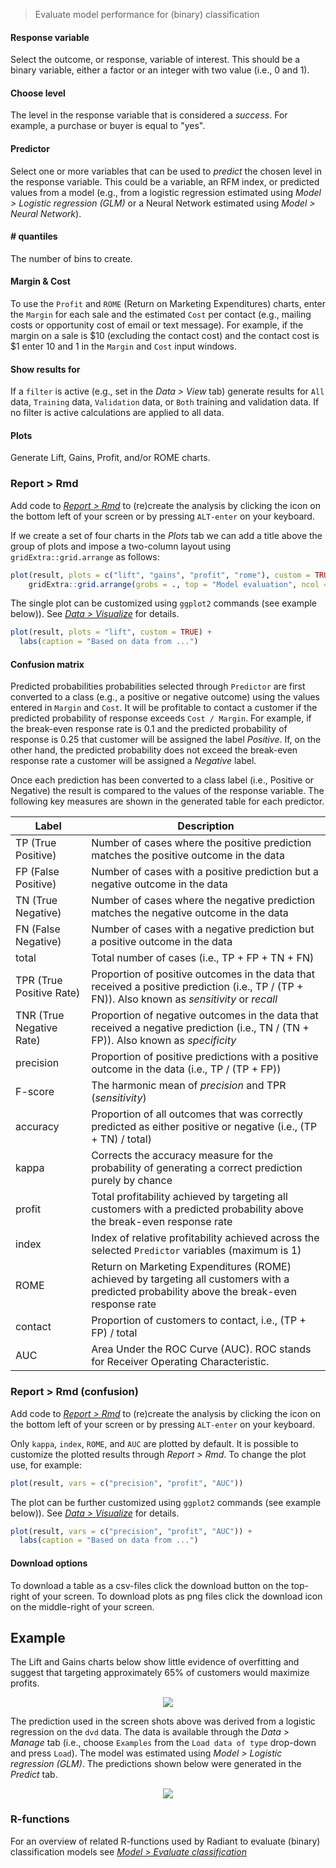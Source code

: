 > Evaluate model performance for (binary) classification

#### Response variable

Select the outcome, or response, variable of interest. This should be a binary variable, either a factor or an integer with two value (i.e., 0 and 1).

#### Choose level

The level in the response variable that is considered a _success_. For example, a purchase or buyer is equal to "yes".

#### Predictor

Select one or more variables that can be used to _predict_ the chosen level in the response variable. This could be a variable, an RFM index, or predicted values from a model (e.g., from a logistic regression estimated using _Model > Logistic regression (GLM)_ or a Neural Network estimated using _Model > Neural Network_).

#### # quantiles

The number of bins to create.

#### Margin & Cost

To use the `Profit` and `ROME` (Return on Marketing Expenditures) charts, enter the `Margin` for each sale and the estimated `Cost` per contact (e.g., mailing costs or opportunity cost of email or text message). For example, if the margin on a sale is \$10 (excluding the contact cost) and the contact cost is \$1 enter 10 and 1 in the `Margin` and `Cost` input windows.

#### Show results for

If a `filter` is active (e.g., set in the _Data > View_ tab) generate results for `All` data, `Training` data, `Validation` data, or `Both` training and validation data. If no filter is active calculations are applied to all data.

#### Plots

Generate Lift, Gains, Profit, and/or ROME charts. 

### Report > Rmd

Add code to <a href="https://radiant-rstats.github.io/docs/data/report.html" target="_blank">_Report > Rmd_</a> to (re)create the analysis by clicking the <i title="report results" class="fa fa-edit"></i> icon on the bottom left of your screen or by pressing `ALT-enter` on your keyboard. 

If we create a set of four charts in the _Plots_ tab we can add a title above the group of plots and impose a two-column layout using `gridExtra::grid.arrange` as follows:

```r
plot(result, plots = c("lift", "gains", "profit", "rome"), custom = TRUE) %>%
	gridExtra::grid.arrange(grobs = ., top = "Model evaluation", ncol = 2)
```

The single plot can be customized using `ggplot2` commands (see example below)). See <a href="https://radiant-rstats.github.io/docs/data/visualize.html" target="_blank">_Data > Visualize_</a> for details.

```r
plot(result, plots = "lift", custom = TRUE) +
  labs(caption = "Based on data from ...")
```

#### Confusion matrix

Predicted probabilities probabilities selected through `Predictor` are first converted to a class (e.g., a positive or negative outcome) using the values entered in `Margin` and `Cost`. It will be profitable to contact a customer if the predicted probability of response exceeds `Cost / Margin`. For example, if the break-even response rate is 0.1 and the predicted probability of response is 0.25 that customer will be assigned the label _Positive_. If, on the other hand, the predicted probability does not exceed the break-even response rate a customer will be assigned a _Negative_ label.

Once each prediction has been converted to a class label (i.e., Positive or Negative) the result is compared to the values of the response variable. The following key measures are shown in the generated table for each predictor.

Label                    | Description
------------------------ | ------------------------------------------------------------------
TP (True Positive)       | Number of cases where the positive prediction matches the positive outcome in the data
FP (False Positive)      | Number of cases with a positive prediction but a negative outcome in the data
TN (True Negative)       | Number of cases where the negative prediction matches the negative outcome in the data
FN (False Negative)      | Number of cases with a negative prediction but a positive outcome in the data
total                    | Total number of cases (i.e., TP + FP + TN + FN)
TPR (True Positive Rate) | Proportion of positive outcomes in the data that received a positive prediction (i.e., TP / (TP + FN)). Also known as _sensitivity_ or _recall_
TNR (True Negative Rate) | Proportion of negative outcomes in the data that received a negative prediction (i.e., TN / (TN + FP)). Also known as _specificity_
precision                | Proportion of positive predictions with a positive outcome in the data (i.e., TP / (TP + FP))
F-score                  | The harmonic mean of _precision_ and TPR (_sensitivity_)
accuracy                 | Proportion of all outcomes that was correctly predicted as either positive or negative (i.e., (TP + TN) / total)
kappa                    | Corrects the accuracy measure for the probability of generating a correct prediction purely by chance
profit                   | Total profitability achieved by targeting all customers with a predicted probability above the break-even response rate
index                    | Index of relative profitability achieved across the selected `Predictor` variables (maximum is 1)
ROME										 | Return on Marketing Expenditures (ROME) achieved by targeting all customers with a predicted probability above the break-even response rate
contact									 | Proportion of customers to contact, i.e., (TP + FP) / total
AUC										   | Area Under the ROC Curve (AUC). ROC stands for Receiver Operating Characteristic.

### Report > Rmd (confusion)

Add code to <a href="https://radiant-rstats.github.io/docs/data/report.html" target="_blank">_Report > Rmd_</a> to (re)create the analysis by clicking the <i title="report results" class="fa fa-edit"></i> icon on the bottom left of your screen or by pressing `ALT-enter` on your keyboard. 

Only `kappa`, `index`, `ROME`, and `AUC` are plotted by default. It is possible to customize the plotted results through _Report > Rmd_. To change the plot use, for example: 

```r
plot(result, vars = c("precision", "profit", "AUC"))
```

The plot can be further customized using `ggplot2` commands (see example below)). See <a href="https://radiant-rstats.github.io/docs/data/visualize.html" target="_blank">_Data > Visualize_</a> for details.

```r
plot(result, vars = c("precision", "profit", "AUC")) + 
  labs(caption = "Based on data from ...")
```

#### Download options

To download a table as a csv-files click the download button on the top-right of your screen. To download plots as png files click the download icon on the middle-right of your screen.

## Example

The Lift and Gains charts below show little evidence of overfitting and suggest that targeting approximately 65% of customers would maximize profits.

<p align="center"><img src="https://radiant-rstats.github.io/docs/model/figures_model/evalbin_lift_gains.png"></p>

<!-- This insight is confirmed by looking at the confusion matrix. The True Positive Rate in the training and validation sample are 94.0% and 93.4% respectively.

<p align="center"><img src="https://radiant-rstats.github.io/docs/model/figures_model/evalbin_confusion.png"></p>
-->

The prediction used in the screen shots above was derived from a logistic regression on the `dvd` data. The data is available through the _Data > Manage_ tab (i.e., choose `Examples` from the `Load data of type` drop-down and press `Load`). The model was estimated using _Model > Logistic regression (GLM)_. The predictions shown below were generated in the _Predict_ tab.

<p align="center"><img src="https://radiant-rstats.github.io/docs/model/figures_model/evalbin_logistic.png"></p>

### R-functions

For an overview of related R-functions used by Radiant to evaluate (binary) classification models see <a href = "https://radiant-rstats.github.io/radiant.model/reference/index.html#section-model-evaluate-classification" target="_blank">_Model > Evaluate classification_</a>
